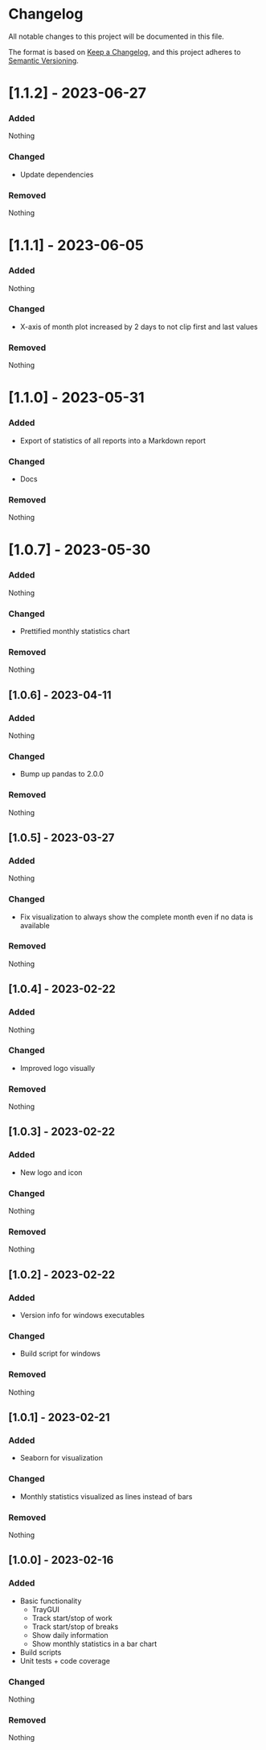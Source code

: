# Changelog

All notable changes to this project will be documented in this file.

The format is based on [Keep a Changelog](https://keepachangelog.com/en/1.0.0/),
and this project adheres to [Semantic Versioning](https://semver.org/spec/v2.0.0.html).

# [1.1.2] - 2023-06-27

### Added

Nothing

### Changed

- Update dependencies

### Removed

Nothing

# [1.1.1] - 2023-06-05

### Added

Nothing

### Changed

- X-axis of month plot increased by 2 days to not clip first and last values

### Removed

Nothing

# [1.1.0] - 2023-05-31

### Added

- Export of statistics of all reports into a Markdown report

### Changed

- Docs

### Removed

Nothing

# [1.0.7] - 2023-05-30

### Added

Nothing

### Changed

- Prettified monthly statistics chart

### Removed

Nothing

## [1.0.6] - 2023-04-11

### Added

Nothing

### Changed

- Bump up pandas to 2.0.0

### Removed

Nothing

## [1.0.5] - 2023-03-27

### Added

Nothing

### Changed

- Fix visualization to always show the complete month even if no data is available

### Removed

Nothing

## [1.0.4] - 2023-02-22

### Added

Nothing

### Changed

- Improved logo visually

### Removed

Nothing

## [1.0.3] - 2023-02-22

### Added

- New logo and icon

### Changed

Nothing

### Removed

Nothing

## [1.0.2] - 2023-02-22

### Added

- Version info for windows executables

### Changed

- Build script for windows

### Removed

Nothing


## [1.0.1] - 2023-02-21

### Added

- Seaborn for visualization

### Changed

- Monthly statistics visualized as lines instead of bars

### Removed

Nothing

## [1.0.0] - 2023-02-16

### Added

- Basic functionality
  - TrayGUI
  - Track start/stop of work
  - Track start/stop of breaks
  - Show daily information
  - Show monthly statistics in a bar chart
- Build scripts
- Unit tests + code coverage

### Changed

Nothing

### Removed

Nothing